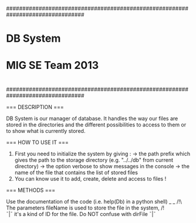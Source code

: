 ################################################################################
#                                                                              #
#                               DB System                                      #
#                           MIG SE Team 2013                                   # 
#                                                                              #
################################################################################

=== DESCRIPTION ===

DB System is our manager of database. It handles the way our files are stored in
the directories and the different possibilities to access to them or to show what
is currently stored.

=== HOW TO USE IT ===

1. First you need to initialize the system by giving :
    -> the path prefix which gives the path to the storage directory (e.g. "../../db" from current directory)
    -> the option verbose to show messages in the console
    -> the name of the file that contains the list of stored files
2. You can know use it to add, create, delete and access to files !

=== METHODS ===

Use the documentation of the code (i.e. help(Db) in a python shell)
 _                                                                      _
/!\  The parameters fileName is used to store the file in the system,  /!\
¯|¯ it's a kind of ID for the file. Do NOT confuse with dirFile        ¯|¯
